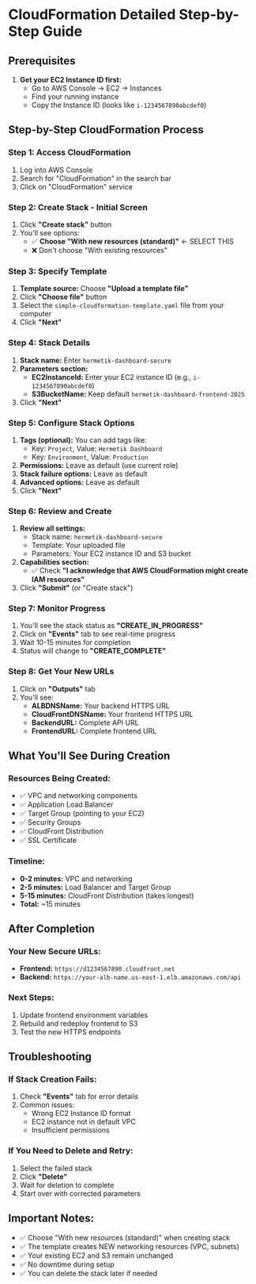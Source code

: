 # CloudFormation Detailed Step-by-Step Guide

## Prerequisites
1. **Get your EC2 Instance ID first:**
   - Go to AWS Console → EC2 → Instances
   - Find your running instance
   - Copy the Instance ID (looks like `i-1234567890abcdef0`)

## Step-by-Step CloudFormation Process

### Step 1: Access CloudFormation
1. Log into AWS Console
2. Search for "CloudFormation" in the search bar
3. Click on "CloudFormation" service

### Step 2: Create Stack - Initial Screen
1. Click **"Create stack"** button
2. You'll see options:
   - ✅ **Choose "With new resources (standard)"** ← SELECT THIS
   - ❌ Don't choose "With existing resources"

### Step 3: Specify Template
1. **Template source:** Choose **"Upload a template file"**
2. Click **"Choose file"** button
3. Select the `simple-cloudformation-template.yaml` file from your computer
4. Click **"Next"**

### Step 4: Stack Details
1. **Stack name:** Enter `hermetik-dashboard-secure`
2. **Parameters section:**
   - **EC2InstanceId:** Enter your EC2 instance ID (e.g., `i-1234567890abcdef0`)
   - **S3BucketName:** Keep default `hermetik-dashboard-frontend-2025`
3. Click **"Next"**

### Step 5: Configure Stack Options
1. **Tags (optional):** You can add tags like:
   - Key: `Project`, Value: `Hermetik Dashboard`
   - Key: `Environment`, Value: `Production`
2. **Permissions:** Leave as default (use current role)
3. **Stack failure options:** Leave as default
4. **Advanced options:** Leave as default
5. Click **"Next"**

### Step 6: Review and Create
1. **Review all settings:**
   - Stack name: `hermetik-dashboard-secure`
   - Template: Your uploaded file
   - Parameters: Your EC2 instance ID and S3 bucket
2. **Capabilities section:** 
   - ✅ Check **"I acknowledge that AWS CloudFormation might create IAM resources"**
3. Click **"Submit"** (or "Create stack")

### Step 7: Monitor Progress
1. You'll see the stack status as **"CREATE_IN_PROGRESS"**
2. Click on **"Events"** tab to see real-time progress
3. Wait 10-15 minutes for completion
4. Status will change to **"CREATE_COMPLETE"**

### Step 8: Get Your New URLs
1. Click on **"Outputs"** tab
2. You'll see:
   - **ALBDNSName:** Your backend HTTPS URL
   - **CloudFrontDNSName:** Your frontend HTTPS URL
   - **BackendURL:** Complete API URL
   - **FrontendURL:** Complete frontend URL

## What You'll See During Creation

### Resources Being Created:
- ✅ VPC and networking components
- ✅ Application Load Balancer
- ✅ Target Group (pointing to your EC2)
- ✅ Security Groups
- ✅ CloudFront Distribution
- ✅ SSL Certificate

### Timeline:
- **0-2 minutes:** VPC and networking
- **2-5 minutes:** Load Balancer and Target Group
- **5-15 minutes:** CloudFront Distribution (takes longest)
- **Total:** ~15 minutes

## After Completion

### Your New Secure URLs:
- **Frontend:** `https://d1234567890.cloudfront.net`
- **Backend:** `https://your-alb-name.us-east-1.elb.amazonaws.com/api`

### Next Steps:
1. Update frontend environment variables
2. Rebuild and redeploy frontend to S3
3. Test the new HTTPS endpoints

## Troubleshooting

### If Stack Creation Fails:
1. Check **"Events"** tab for error details
2. Common issues:
   - Wrong EC2 Instance ID format
   - EC2 instance not in default VPC
   - Insufficient permissions

### If You Need to Delete and Retry:
1. Select the failed stack
2. Click **"Delete"**
3. Wait for deletion to complete
4. Start over with corrected parameters

## Important Notes:
- ✅ Choose "With new resources (standard)" when creating stack
- ✅ The template creates NEW networking resources (VPC, subnets)
- ✅ Your existing EC2 and S3 remain unchanged
- ✅ No downtime during setup
- ✅ You can delete the stack later if needed